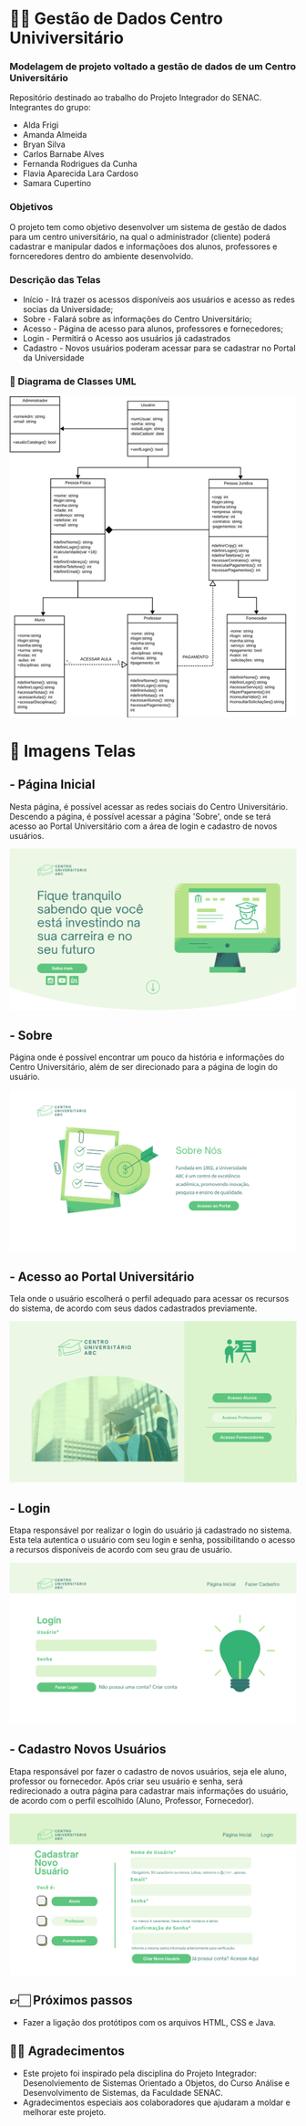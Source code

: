 # 👨‍🎓 Gestão de Dados Centro Univiversitário 

### Modelagem de projeto voltado a gestão de dados de um Centro Universitário
Repositório destinado ao trabalho do Projeto Integrador do SENAC. Integrantes do grupo: 
- Alda Frigi 
- Amanda Almeida
- Bryan Silva
- Carlos Barnabe Alves
- Fernanda Rodrigues da Cunha
- Flavia Aparecida Lara Cardoso
- Samara Cupertino

### Objetivos

O projeto tem como objetivo desenvolver um sistema de gestão de dados para um centro universitário, na qual o administrador (cliente) poderá cadastrar e manipular dados e informaçõoes dos alunos, professores e fornceredores dentro do ambiente desenvolvido.


### Descrição das Telas

* Início - Irá trazer os acessos disponíveis aos usuários e acesso as redes socias da Universidade; 
* Sobre - Falará sobre as informações do Centro Universitário;
* Acesso - Página de acesso para alunos, professores e fornecedores;
* Login - Permitirá o Acesso aos usuários já cadastrados
* Cadastro - Novos usuários poderam acessar para se cadastrar no Portal da Universidade 


### 📑 Diagrama de Classes UML

![](https://github.com/feer-rodriguess90/Gest-o_De_Dados_Centro_Univ/blob/main/Diagrama_UML.png)


# 🔗 Imagens Telas

## - Página Inicial 
Nesta página, é possível acessar as redes sociais do Centro Universitário. Descendo a página, é possível acessar a página 'Sobre', onde se terá acesso ao Portal Universitário com a área de login e cadastro de novos usuários. 

![](https://github.com/feer-rodriguess90/Gest-o_De_Dados_Centro_Univ/blob/main/Images/Home.png)

## - Sobre
Página onde é possível encontrar um pouco da história e informações do Centro Universitário, além de ser direcionado para a página de login do usuário.

![](https://github.com/feer-rodriguess90/Gest-o_De_Dados_Centro_Univ/blob/main/Images/About.png)

## - Acesso ao Portal Universitário 
Tela onde o usuário escolherá o perfil adequado para acessar os recursos do sistema, de acordo com seus dados cadastrados previamente.

![](https://github.com/feer-rodriguess90/Gest-o_De_Dados_Centro_Univ/blob/main/Images/Acessos.png)

## - Login 
Etapa responsável por realizar o login do usuário já cadastrado no sistema. Esta tela autentica o usuário com seu login e senha, possibilitando o acesso a recursos disponíveis de acordo com seu grau de usuário. 

![](https://github.com/feer-rodriguess90/Gest-o_De_Dados_Centro_Univ/blob/main/Images/Login.png)

## - Cadastro Novos Usuários 
Etapa responsável por fazer o cadastro de novos usuários, seja ele aluno, professor ou fornecedor. 
Após criar seu usuário e senha, será redirecionado a outra página para cadastrar mais informações do usuário, de acordo com o perfil escolhido (Aluno, Professor, Fornecedor). 

![](https://github.com/feer-rodriguess90/Gest-o_De_Dados_Centro_Univ/blob/main/Images/Cadastro.png)

## 👉🏻 Próximos passos

- Fazer a ligação dos protótipos com os arquivos HTML, CSS e Java. 

## 🤝🏻 Agradecimentos

- Este projeto foi inspirado pela disciplina do Projeto Integrador: Desenolviemento de Sistemas Orientado a Objetos, do Curso Análise e Desenvolvimento de Sistemas, da Faculdade SENAC.
- Agradecimentos especiais aos colaboradores que ajudaram a moldar e melhorar este projeto.
